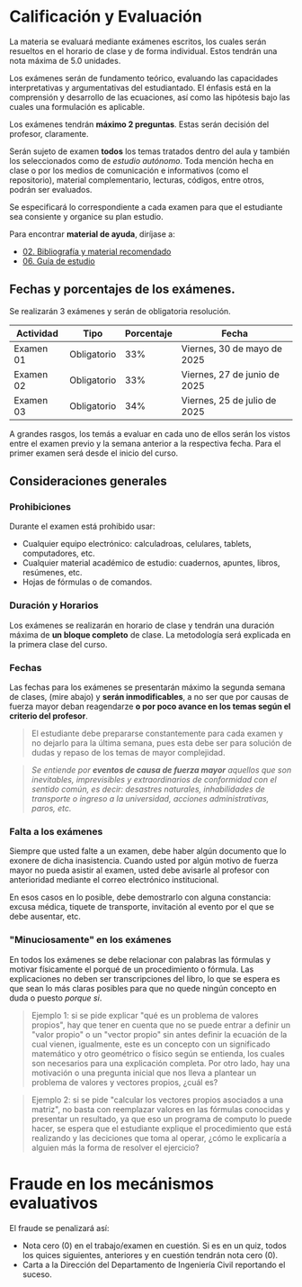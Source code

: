 # Calificación y Evaluación

La materia se evaluará mediante exámenes escritos, los cuales serán resueltos en el horario de clase y de forma individual. Estos tendrán una nota máxima de 5.0 unidades. 

Los exámenes serán de fundamento teórico, evaluando las capacidades interpretativas y argumentativas del estudiantado. El énfasis está en la comprensión y desarrollo de las ecuaciones, así como las hipótesis bajo las cuales una formulación es aplicable. 

Los exámenes tendrán **máximo 2 preguntas**. Estas serán decisión del profesor, claramente.

Serán sujeto de examen **todos** los temas tratados dentro del aula y también los seleccionados como de *estudio autónomo*. Toda mención hecha en clase o por los medios de comunicación e informativos (como el repositorio), material complementario, lecturas, códigos, entre otros, podrán ser evaluados.

Se especificará lo correspondiente a cada examen para que el estudiante sea consiente y organice su plan estudio.

Para encontrar **material de ayuda**, diríjase a:
* [02. Bibliografía y material recomendado](02_bibliografia_material.md)
* [06. Guía de estudio](06_guia_estudio.md)


## Fechas y porcentajes de los exámenes.
Se realizarán 3 exámenes y serán de obligatoria resolución.  

| Actividad | Tipo        | Porcentaje | Fecha              |
| ---       | ---         | ---        | ---                |
| Examen 01 | Obligatorio | 33%        | Viernes, 30 de mayo de 2025 |
| Examen 02 | Obligatorio | 33%        | Viernes, 27 de junio de 2025|
| Examen 03 | Obligatorio | 34%        | Viernes, 25 de julio de 2025|


A grandes rasgos, los temás a evaluar en cada uno de ellos serán los vistos entre el examen previo y la semana anterior a la respectiva fecha. Para el primer examen será desde el inicio del curso.  


## Consideraciones generales

### Prohibiciones

Durante el examen está prohibido usar:
- Cualquier equipo electrónico: calculadroas, celulares, tablets, computadores, etc.
- Cualquier material académico de estudio: cuadernos, apuntes, libros, resúmenes, etc.
- Hojas de fórmulas o de comandos. 


### Duración y Horarios
Los exámenes se realizarán en horario de clase y tendrán una duración máxima de **un bloque completo** de clase. La metodología será explicada en la primera clase del curso.


### Fechas
Las fechas para los exámenes se presentarán máximo la segunda semana de clases, (mire abajo) y **serán inmodificables**, a no ser que por causas de fuerza mayor deban reagendarze **o por poco avance en los temas según el criterio del profesor**. 

>El estudiante debe prepararse constantemente para cada examen y no dejarlo para la última semana, pues esta debe ser para solución de dudas y repaso de los temas de mayor complejidad.

>*Se entiende por **eventos de causa de fuerza mayor** aquellos que son inevitables, imprevisibles y extraordinarios de conformidad con el sentido común, es decir: desastres naturales, inhabilidades de transporte o ingreso a la universidad, acciones administrativas, paros, etc.* 


### Falta a los exámenes
Siempre que usted falte a un examen, debe haber algún documento que lo exonere de dicha inasistencia. Cuando usted por algún motivo de fuerza mayor no pueda asistir al examen, usted debe avisarle al profesor con anterioridad mediante el correo electrónico institucional. 

En esos casos en lo posible, debe demostrarlo con alguna constancia: excusa médica, tiquete de transporte, invitación al evento por el que se debe ausentar, etc.


### "Minuciosamente" en los exámenes
En todos los exámenes se debe relacionar con palabras las fórmulas y motivar físicamente el porqué de un procedimiento o fórmula. Las explicaciones no deben ser transcripciones del libro, lo que se espera es que sean lo más claras posibles para que no quede ningún concepto en duda o puesto *porque si*. 

>Ejemplo 1: si se pide explicar "qué es un problema de valores propios", hay que tener en cuenta que no se puede entrar a definir un "valor propio" o un "vector propio" sin antes definir la ecuación de la cual vienen, igualmente, este es un concepto con un significado matemático y otro geométrico o físico según se entienda, los cuales son necesarios para una explicación completa. Por otro lado, hay una motivación o una pregunta inicial que nos lleva a plantear un problema de valores y vectores propios, ¿cuál es?

>Ejemplo 2: si se pide "calcular los vectores propios asociados a una matriz", no basta con reemplazar valores en las fórmulas conocidas y presentar un resultado, ya que eso un programa de computo lo puede hacer, se espera que el estudiante explique el procedimiento que está realizando y las deciciones que toma al operar, ¿cómo le explicaría a alguien más la forma de resolver el ejercicio?



# Fraude en los mecánismos evaluativos

El fraude se penalizará así:

- Nota cero (0) en el trabajo/examen en cuestión. Si es en un quiz, todos los quices siguientes, anteriores y en cuestión tendrán nota cero (0).
- Carta a la Dirección del Departamento de Ingeniería Civil reportando el suceso.